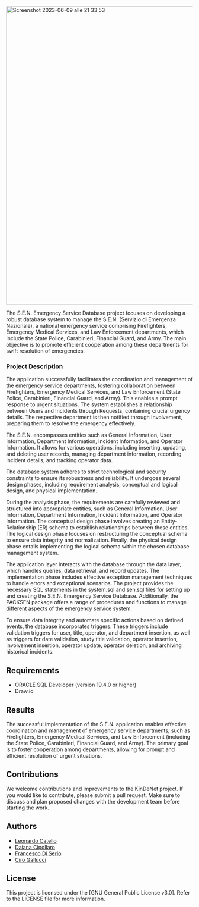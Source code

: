 <img width="803" alt="Screenshot 2023-06-09 alle 21 33 53" src="https://github.com/Leonard2310/SEN/assets/71086591/b99de6b7-91a1-429b-9094-dcee8c53685c">

The S.E.N. Emergency Service Database project focuses on developing a robust database system to manage the S.E.N. (Servizio di Emergenza Nazionale), a national emergency service comprising Firefighters, Emergency Medical Services, and Law Enforcement departments, which include the State Police, Carabinieri, Financial Guard, and Army. The main objective is to promote efficient cooperation among these departments for swift resolution of emergencies.

### Project Description
The application successfully facilitates the coordination and management of the emergency service departments, fostering collaboration between Firefighters, Emergency Medical Services, and Law Enforcement (State Police, Carabinieri, Financial Guard, and Army). This enables a prompt response to urgent situations. The system establishes a relationship between Users and Incidents through Requests, containing crucial urgency details. The respective department is then notified through Involvement, preparing them to resolve the emergency effectively.

The S.E.N. encompasses entities such as General Information, User Information, Department Information, Incident Information, and Operator Information. It allows for various operations, including inserting, updating, and deleting user records, managing department information, recording incident details, and tracking operator data.

The database system adheres to strict technological and security constraints to ensure its robustness and reliability. It undergoes several design phases, including requirement analysis, conceptual and logical design, and physical implementation.

During the analysis phase, the requirements are carefully reviewed and structured into appropriate entities, such as General Information, User Information, Department Information, Incident Information, and Operator Information. The conceptual design phase involves creating an Entity-Relationship (ER) schema to establish relationships between these entities. The logical design phase focuses on restructuring the conceptual schema to ensure data integrity and normalization. Finally, the physical design phase entails implementing the logical schema within the chosen database management system.

The application layer interacts with the database through the data layer, which handles queries, data retrieval, and record updates. The implementation phase includes effective exception management techniques to handle errors and exceptional scenarios. The project provides the necessary SQL statements in the system.sql and sen.sql files for setting up and creating the S.E.N. Emergency Service Database. Additionally, the PACKSEN package offers a range of procedures and functions to manage different aspects of the emergency service system.

To ensure data integrity and automate specific actions based on defined events, the database incorporates triggers. These triggers include validation triggers for user, title, operator, and department insertion, as well as triggers for date validation, study title validation, operator insertion, involvement insertion, operator update, operator deletion, and archiving historical incidents.

## Requirements
- ORACLE SQL Developer (version 19.4.0 or higher)
- Draw.io

## Results
The successful implementation of the S.E.N. application enables effective coordination and management of emergency service departments, such as Firefighters, Emergency Medical Services, and Law Enforcement (including the State Police, Carabinieri, Financial Guard, and Army). The primary goal is to foster cooperation among departments, allowing for prompt and efficient resolution of urgent situations.

## Contributions
We welcome contributions and improvements to the KinDeNet project. If you would like to contribute, please submit a pull request. Make sure to discuss and plan proposed changes with the development team before starting the work.

## Authors
- [Leonardo Catello](https://github.com/Leonard2310) 
- [Daiana Cipollaro](https://github.com/Dad-cip)
- [Francesco Di Serio](https://github.com/fdiserio)
- [Ciro Gallucci](https://github.com/CiroGallucci)

## License
This project is licensed under the [GNU General Public License v3.0]. Refer to the LICENSE file for more information.
